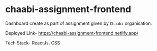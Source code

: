 # chaabi-assignment-frontend

Dashboard create as part of assignment given by `Chaabi` organisation.

Deployed Link- https://chaabi-assignment-frontend.netlify.app/

Tech Stack- ReactJs, CSS
